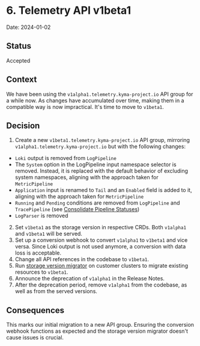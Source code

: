 # 6. Telemetry API v1beta1

Date: 2024-01-02

## Status

Accepted

## Context

We have been using the `v1alpha1.telemetry.kyma-project.io` API group for a while now.
As changes have accumulated over time, making them in a compatible way is now impractical.
It's time to move to `v1beta1`.

## Decision

1. Create a new `v1beta1.telemetry.kyma-project.io` API group, mirroring `v1alpha1.telemetry.kyma-project.io` but with the following changes:
* `Loki` output is removed from `LogPipeline`
* The `System` option in the LogPipeline input namespace selector is removed. Instead, it is replaced with the default behavior of excluding system namespaces, aligning with the approach taken for `MetricPipeline`
* `Application` input is renamed to `Tail` and an `Enabled` field is added to it, aligning with the approach taken for `MetricPipeline`
* `Running` and `Pending` conditions are removed from `LogPipeline` and `TracePipeline` (see [Consolidate Pipeline Statuses](./004-consolidate-pipeline-statuses.md))
* `LogParser` is removed

2. Set `v1beta1` as the storage version in respective CRDs. Both `v1alpha1` and `v1beta1` will be served.
3. Set up a conversion webhook to convert `v1alpha1` to `v1beta1` and vice versa. Since Loki output is not used anymore, a conversion with  data loss is acceptable.
4. Change all API references in the codebase to `v1beta1`.
5. Run [storage version migrator](https://github.com/kubernetes-sigs/kube-storage-version-migrator) on customer clusters to migrate existing resources to `v1beta1`.
6. Announce the deprecation of `v1alpha1` in the Release Notes.
7. After the deprecation period, remove `v1alpha1` from the codebase, as well as from the served versions.

## Consequences

This marks our initial migration to a new API group. Ensuring the conversion webhook functions as expected and the storage version migrator doesn't cause issues is crucial.
